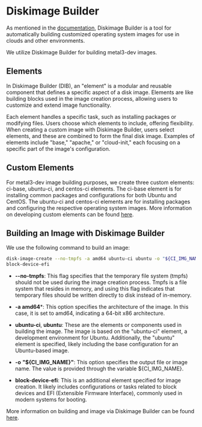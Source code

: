 # Diskimage Builder

As mentioned in the [documentation](https://docs.openstack.org/diskimage-builder/latest/index.html),
Diskimage Builder is a tool for automatically building customized operating
system images for use in clouds and other environments.

We utilize Diskimage Builder for building metal3-dev images.

## Elements

In Diskimage Builder (DIB), an "element" is a modular and reusable component
that defines a specific aspect of a disk image. Elements are like building
blocks used in the image creation process, allowing users to customize and
extend image functionality.

Each element handles a specific task, such as installing packages or modifying
files. Users choose which elements to include, offering flexibility. When
creating a custom image with Diskimage Builder, users select elements, and
these are combined to form the final disk image. Examples of elements include
"base," "apache," or "cloud-init," each focusing on a specific part of the
image's configuration.

## Custom Elements

For metal3-dev image building purposes, we create three custom elements:
ci-base, ubuntu-ci, and centos-ci elements. The ci-base element is for
installing common packages and configurations for both Ubuntu and CentOS. The
ubuntu-ci and centos-ci elements are for installing packages and configuring
the respective operating system images. More information on developing custom
elements can be found [here](https://docs.openstack.org/diskimage-builder/latest/developer/developing_elements.html).

## Building an Image with Diskimage Builder

We use the following command to build an image:

```bash
disk-image-create --no-tmpfs -a amd64 ubuntu-ci ubuntu -o "${CI_IMG_NAME}"
block-device-efi
```

* **--no-tmpfs**: This flag specifies that the temporary file system (tmpfs)
should not be used during the image creation process. Tmpfs is a file system
that resides in memory, and using this flag indicates that temporary files
should be written directly to disk instead of in-memory.

* **-a amd64***: This option specifies the architecture of the image. In this
case, it is set to amd64, indicating a 64-bit x86 architecture.

* **ubuntu-ci**, **ubuntu**: These are the elements or components used in
building the image. The image is based on the "ubuntu-ci" element, a
development environment for Ubuntu. Additionally, the "ubuntu" element is
specified, likely including the base configuration for an Ubuntu-based image.

* **-o** **"${CI_IMG_NAME}"**: This option specifies the output file or
image name. The value is provided through the variable ${CI_IMG_NAME}.

* **block-device-efi**: This is an additional element specified for image
creation. It likely includes configurations or tasks related to block devices
and EFI (Extensible Firmware Interface), commonly used in modern systems for booting.

More information on building and image via Diskimage Builder can be found [here](https://docs.openstack.org/diskimage-builder/latest/user_guide/building_an_image.html).
